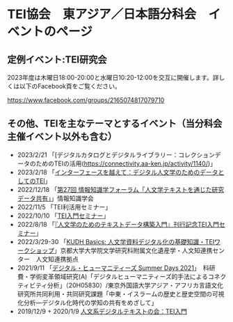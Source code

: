 # TEI協会　東アジア／日本語分科会　イベントのページ

## 定例イベント:TEI研究会

<!--#### 後援：情報知識学会・情報処理学会人文科学とコンピュータ研究会・日本デジタル・ヒューマニティーズ学会-->

2023年度は木曜日18:00-20:00と水曜日10:20-12:00を交互に開催します。詳しくは以下のFacebook頁をご覧ください。

https://www.facebook.com/groups/2165074817079710

## その他、TEIを主なテーマとするイベント（当分科会主催イベント以外も含む）

* 2023/2/21 「[デジタルカタログとデジタルライブラリー：コレクションデータのためのTEIの活用(https://connectivity.aa-ken.jp/activity/1140/)」
* 2023/2/18 「[インターフェースを越えて：デジタル人文学のためのデータとしてのTEI](https://connectivity.aa-ken.jp/activity/1140/)」
* 2022/12/18 「[第27回 情報知識学フォーラム「人文学テキストを通じた研究データ共有」](http://www.jsik.jp/?forum2022)」情報知識学会
* 2022/11/5 「TEI利活用セミナー」
* 2022/10/10 「[TEI入門セミナー](https://digitalnagasaki.hatenablog.com/entry/2022/10/07/125611)」
* 2022/8/18 「[『人文学のためのテキストデータ構築入門』刊行記念TEI入門セミナー](https://digitalnagasaki.hatenablog.com/entry/2022/08/16/212955)」
* 2022/3/29-30 「[KUDH Basics: 人文学資料デジタル化の基礎知識・TEIワークショップ](https://www.bun.kyoto-u.ac.jp/events/kudh-basics-tei/)」京都大学大学院文学研究科附属文化遺産学・人文知連携センター　人文知連携拠点
* 2021/9/11 「[デジタル・ヒューマニティーズ Summer Days 2021](https://connectivity.aa-ken.jp/activity/322/)」　科研費・学術変革領域研究(A)「デジタルヒューマニティーズ的手法によるコネクティビティ分析」（20H05830）/東京外国語大学アジア・アフリカ言語文化研究所共同利用・共同研究課題「中東・イスラームの歴史と歴史空間の可視化分析―デジタル化時代の学知の共有をめざして」
* 2019/12/9 + 2020/1/9 [人文系デジタルテキストの会：TEI入門](https://github.com/TEI-EAJ/events/wiki/seminar_12190109)
